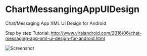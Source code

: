 # ChartMessangingAppUIDesign
Chat/Messaging App XML UI Design for Android

Step by step Tutorial: http://www.viralandroid.com/2016/06/chat-messaging-app-xml-ui-design-for-android.html

![Screenshot](https://4.bp.blogspot.com/-5pTqRApwRs4/V1j4V1nDcDI/AAAAAAAADOs/JmLCctstTYgRZTlglpiDxk2AV_LFLLMeQCKgB/s640/android-chat-messaging-application-xml-ui-design1.png)
